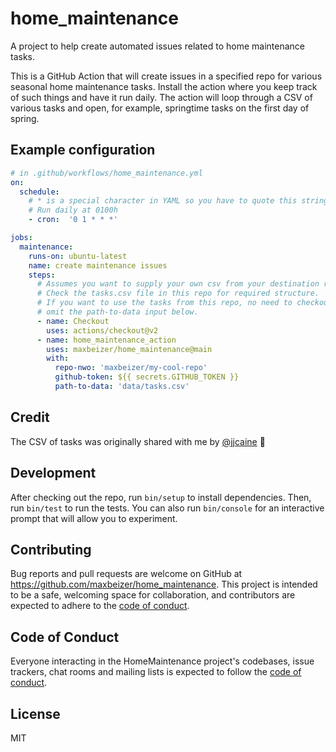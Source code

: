 # home_maintenance

A project to help create automated issues related to home maintenance tasks.

This is a GitHub Action that will create issues in a specified repo for various
seasonal home maintenance tasks. Install the action where you keep track of such
things and have it run daily. The action will loop through a CSV of various
tasks and open, for example, springtime tasks on the first day of spring.

## Example configuration

```yaml
# in .github/workflows/home_maintenance.yml
on:
  schedule:
    # * is a special character in YAML so you have to quote this string
    # Run daily at 0100h
    - cron:  '0 1 * * *'

jobs:
  maintenance:
    runs-on: ubuntu-latest
    name: create maintenance issues
    steps:
      # Assumes you want to supply your own csv from your destination repo.
      # Check the tasks.csv file in this repo for required structure.
      # If you want to use the tasks from this repo, no need to checkout and
      # omit the path-to-data input below.
      - name: Checkout
        uses: actions/checkout@v2
      - name: home_maintenance_action
        uses: maxbeizer/home_maintenance@main
        with:
          repo-nwo: 'maxbeizer/my-cool-repo'
          github-token: ${{ secrets.GITHUB_TOKEN }}
          path-to-data: 'data/tasks.csv'
```

## Credit

The CSV of tasks was originally shared with me by
[@jjcaine](https://github.com/jjcaine) :sparkling_heart:

## Development

After checking out the repo, run `bin/setup` to install dependencies. Then, run
`bin/test` to run the tests. You can also run `bin/console` for an interactive
prompt that will allow you to experiment.

## Contributing

Bug reports and pull requests are welcome on GitHub at
https://github.com/maxbeizer/home_maintenance. This project is intended to be a
safe, welcoming space for collaboration, and contributors are expected to adhere
to the [code of conduct](https://github.com/maxbeizer/home_maintenance/blob/master/CODE_OF_CONDUCT.md).

## Code of Conduct

Everyone interacting in the HomeMaintenance project's codebases, issue trackers,
chat rooms and mailing lists is expected to follow the [code of conduct](https://github.com/maxbeizer/home_maintenance/blob/master/CODE_OF_CONDUCT.md).

## License

MIT
